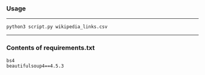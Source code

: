 ### Usage
* * *
    python3 script.py wikipedia_links.csv
* * *
### Contents of requirements.txt
    bs4
    beautifulsoup4==4.5.3

